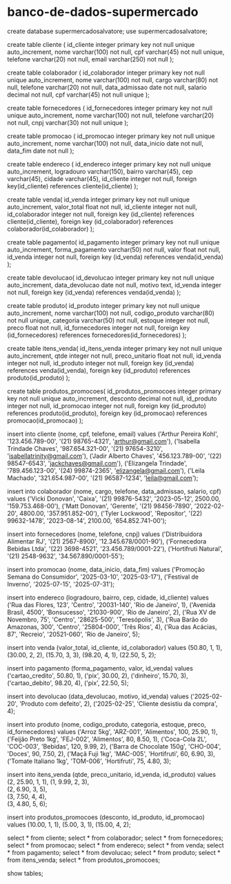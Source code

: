 # banco-de-dados-supermercado

create database supermercadosalvatore;
use supermercadosalvatore;

create table cliente (
    id_cliente integer primary key not null unique auto_increment,
    nome varchar(100) not null,
    cpf varchar(45) not null unique,
    telefone varchar(20) not null,
    email varchar(250) not null
); 

create table colaborador (
    id_colaborador integer primary key not null unique auto_increment,
    nome varchar(100) not null,
    cargo varchar(80) not null,
    telefone varchar(20) not null,
    data_admissao date not null,
    salario decimal not null,
    cpf varchar(45) not null unique
);

create table fornecedores (
    id_fornecedores integer primary key not null unique auto_increment,
    nome varchar(100) not null,
    telefone varchar(20) not null,
    cnpj varchar(30) not null unique
);

create table promocao (
    id_promocao integer primary key not null unique auto_increment,
    nome varchar(100) not null,
    data_inicio date not null,
    data_fim date not null
);

create table endereco (
    id_endereco integer primary key not null unique auto_increment,
    logradouro varchar(150),
    bairro varchar(45),
    cep varchar(45),
    cidade varchar(45),
    id_cliente integer not null,
    foreign key(id_cliente) references cliente(id_cliente)
);

create table venda(
    id_venda integer primary key not null unique auto_increment,
    valor_total float not null,
    id_cliente integer not null,
    id_colaborador integer not null,
    foreign key (id_cliente) references cliente(id_cliente),
    foreign key (id_colaborador) references colaborador(id_colaborador)
);

create table pagamento(
    id_pagamento integer primary key not null unique auto_increment,
    forma_pagamento varchar(50) not null,
    valor float not null,
    id_venda integer not null,
    foreign key (id_venda) references venda(id_venda)
);

create table devolucao(
    id_devolucao integer primary key not null unique auto_increment,
    data_devolucao date not null,
    motivo text,
    id_venda integer not null,
    foreign key (id_venda) references venda(id_venda)
);

create table produto(
    id_produto integer primary key not null unique auto_increment,
    nome varchar(100) not null,
    codigo_produto varchar(80) not null unique,
    categoria varchar(50) not null,
    estoque integer not null,
    preco float not null,
    id_fornecedores integer not null,
    foreign key (id_fornecedores) references fornecedores(id_fornecedores)
);

create table itens_venda(
    id_itens_venda integer primary key not null unique auto_increment,
    qtde integer not null,
    preco_unitario float not null,
    id_venda integer not null,
    id_produto integer not null,
    foreign key (id_venda) references venda(id_venda),
    foreign key (id_produto) references produto(id_produto)
);

create table produtos_promocoes(
    id_produtos_promocoes integer primary key not null unique auto_increment,
    desconto decimal not null,
    id_produto integer not null,
    id_promocao integer not null,
    foreign key (id_produto) references produto(id_produto),
    foreign key (id_promocao) references promocao(id_promocao)
);

insert into cliente (nome, cpf, telefone, email)
values
    ('Arthur Pereira Kohl', '123.456.789-00', '(21) 98765-4321', 'arthur@gmail.com'),
    ('Isabella Trindade Chaves', '987.654.321-00', '(21) 97654-3210', 'isabellatrinity@gmail.com'),
    ('Jadir Alberto Chaves', '456.123.789-00', '(22) 98547-6543', 'jackchaves@gmail.com'),
    ('Elizangela Trindade', '789.456.123-00', '(24) 99874-2365', 'elizangela@gmail.com'),
    ('Leila Machado', '321.654.987-00', '(21) 96587-1234', 'leila@gmail.com');

insert into colaborador (nome, cargo, telefone, data_admissao, salario, cpf)
values
    ('Vicki Donovan', 'Caixa', '(21) 99876-5432', '2023-05-12', 2500.00, '159.753.468-00'),
    ('Matt Donovan', 'Gerente', '(21) 98456-7890', '2022-02-20', 4800.00, '357.951.852-00'),
    ('Tyler Lockwood', 'Repositor', '(22) 99632-1478', '2023-08-14', 2100.00, '654.852.741-00');

insert into fornecedores (nome, telefone, cnpj)
values
    ('Distribuidora Alimentar RJ', '(21) 2567-8900', '12.345.678/0001-90'),
    ('Fornecedora Bebidas Ltda', '(22) 3698-4521', '23.456.789/0001-22'),
    ('Hortifruti Natural', '(21) 2548-9632', '34.567.890/0001-55');

insert into promocao (nome, data_inicio, data_fim)
values
    ('Promoção Semana do Consumidor', '2025-03-10', '2025-03-17'),
    ('Festival de Inverno', '2025-07-15', '2025-07-31');

insert into endereco (logradouro, bairro, cep, cidade, id_cliente)
values
    ('Rua das Flores, 123', 'Centro', '20031-140', 'Rio de Janeiro', 1),
    ('Avenida Brasil, 4500', 'Bonsucesso', '21030-900', 'Rio de Janeiro', 2),
    ('Rua XV de Novembro, 75', 'Centro', '28625-500', 'Teresópolis', 3),
    ('Rua Barão do Amazonas, 300', 'Centro', '25804-000', 'Três Rios', 4),
    ('Rua das Acácias, 87', 'Recreio', '20521-060', 'Rio de Janeiro', 5);

insert into venda (valor_total, id_cliente, id_colaborador)
values
    (50.80, 1, 1),
    (30.00, 2, 2),
    (15.70, 3, 3),
    (98.20, 4, 1),
    (22.50, 5, 2);

insert into pagamento (forma_pagamento, valor, id_venda)
values
    ('cartao_credito', 50.80, 1),
    ('pix', 30.00, 2),
    ('dinheiro', 15.70, 3),
    ('cartao_debito', 98.20, 4),
    ('pix', 22.50, 5);

insert into devolucao (data_devolucao, motivo, id_venda)
values
    ('2025-02-20', 'Produto com defeito', 2),
    ('2025-02-25', 'Cliente desistiu da compra', 4);

insert into produto (nome, codigo_produto, categoria, estoque, preco, id_fornecedores)
values
    ('Arroz 5kg', 'ARZ-001', 'Alimentos', 100, 25.90, 1),
    ('Feijão Preto 1kg', 'FEJ-002', 'Alimentos', 80, 8.50, 1),
    ('Coca-Cola 2L', 'COC-003', 'Bebidas', 120, 9.99, 2),
    ('Barra de Chocolate 150g', 'CHO-004', 'Doces', 90, 7.50, 2),
    ('Maçã Fuji 1kg', 'MAC-005', 'Hortifruti', 60, 6.90, 3),
    ('Tomate Italiano 1kg', 'TOM-006', 'Hortifruti', 75, 4.80, 3);

insert into itens_venda (qtde, preco_unitario, id_venda, id_produto)
values
    (2, 25.90, 1, 1), 
    (1, 9.99, 2, 3),  
    (2, 6.90, 3, 5),  
    (3, 7.50, 4, 4),  
    (3, 4.80, 5, 6); 

insert into produtos_promocoes (desconto, id_produto, id_promocao)
values
    (10.00, 1, 1),
    (5.00, 3, 1),
    (15.00, 4, 2);

select * from cliente;
select * from colaborador;
select * from fornecedores;
select * from promocao;
select * from endereco;
select * from venda;
select * from pagamento;
select * from devolucao;
select * from produto;
select * from itens_venda;
select * from produtos_promocoes;

show tables;
